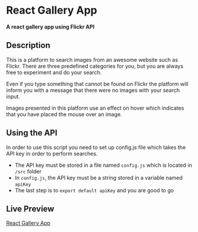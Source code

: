 # React Gallery App

**A react gallery app using Flickr API**

## Description

This is a platform to search images from an awesome website such as Flickr. There are three predefined categories for you, but you are always free to experiment and do your search.

Even if you type something that cannot be found on Flickr the platform will inform you with a message that there were no images with your search input.

Images presented in this platform use an effect on hover which indicates that you have placed the mouse over an image.

## Using the API

In order to use this script you need to set up config.js file which takes the API key in order to perform searches.

- The API key must be stored in a file named `config.js` which is located in `/src` folder
- In `config.js`, the API key must be a string stored in a variable named `apiKey`
- The last step is to `export default apiKey` and you are good to go

## Live Preview

[React Gallery App](https://gallery-search.netlify)
